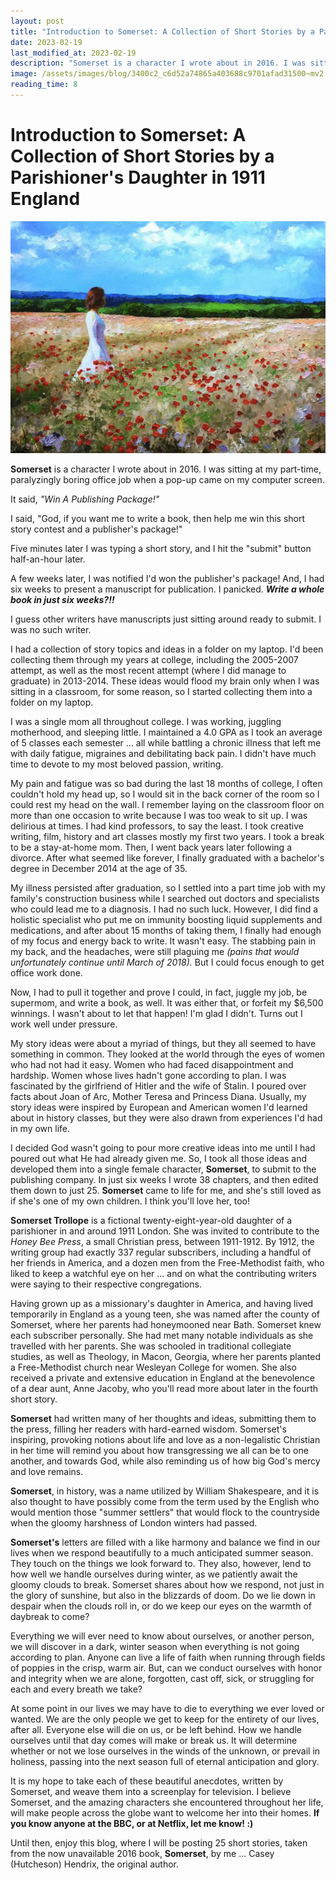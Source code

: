```yaml
---
layout: post
title: "Introduction to Somerset: A Collection of Short Stories by a Parishioner's Daughter in 1911 England"
date: 2023-02-19
last_modified_at: 2023-02-19
description: "Somerset is a character I wrote about in 2016. I was sitting at my parttime, paralyzingly boring office job when a popup came on my computer screen."
image: /assets/images/blog/3400c2_c6d52a74865a403688c9701afad31500~mv2.png
reading_time: 8
---
```

# Introduction to Somerset: A Collection of Short Stories by a Parishioner's Daughter in 1911 England
![ree](/assets/images/blog/3400c2_c6d52a74865a403688c9701afad31500~mv2.png)

**Somerset** is a character I wrote about in 2016. I was sitting at my part-time, paralyzingly boring office job when a pop-up came on my computer screen.

It said, _"Win A Publishing Package!"_

I said, "God, if you want me to write a book, then help me win this short story contest and a publisher's package!"

Five minutes later I was typing a short story, and I hit the "submit" button half-an-hour later.

A few weeks later, I was notified I'd won the publisher's package! And, I had six weeks to present a manuscript for publication. I panicked. **_Write a whole book in just six weeks?!!_**

I guess other writers have manuscripts just sitting around ready to submit. I was no such writer.

I had a collection of story topics and ideas in a folder on my laptop. I'd been collecting them through my years at college, including the 2005-2007 attempt, as well as the most recent attempt (where I did manage to graduate) in 2013-2014. These ideas would flood my brain only when I was sitting in a classroom, for some reason, so I started collecting them into a folder on my laptop.

I was a single mom all throughout college. I was working, juggling motherhood, and sleeping little. I maintained a 4.0 GPA as I took an average of 5 classes each semester ... all while battling a chronic illness that left me with daily fatigue, migraines and debilitating back pain. I didn't have much time to devote to my most beloved passion, writing.

My pain and fatigue was so bad during the last 18 months of college, I often couldn't hold my head up, so I would sit in the back corner of the room so I could rest my head on the wall. I remember laying on the classroom floor on more than one occasion to write because I was too weak to sit up. I was delirious at times. I had kind professors, to say the least. I took creative writing, film, history and art classes mostly my first two years. I took a break to be a stay-at-home mom. Then, I went back years later following a divorce. After what seemed like forever, I finally graduated with a bachelor's degree in December 2014 at the age of 35.

My illness persisted after graduation, so I settled into a part time job with my family's construction business while I searched out doctors and specialists who could lead me to a diagnosis. I had no such luck. However, I did find a holistic specialist who put me on immunity boosting liquid supplements and medications, and after about 15 months of taking them, I finally had enough of my focus and energy back to write. It wasn't easy. The stabbing pain in my back, and the headaches, were still plaguing me _(pains that would unfortunately continue until March of 2018)._ But I could focus enough to get office work done.

Now, I had to pull it together and prove I could, in fact, juggle my job, be supermom, and write a book, as well. It was either that, or forfeit my $6,500 winnings. I wasn't about to let that happen! I'm glad I didn't. Turns out I work well under pressure.

My story ideas were about a myriad of things, but they all seemed to have something in common. They looked at the world through the eyes of women who had not had it easy. Women who had faced disappointment and hardship. Women whose lives hadn't gone according to plan. I was fascinated by the girlfriend of Hitler and the wife of Stalin. I poured over facts about Joan of Arc, Mother Teresa and Princess Diana. Usually, my story ideas were inspired by European and American women I'd learned about in history classes, but they were also drawn from experiences I'd had in my own life.

I decided God wasn't going to pour more creative ideas into me until I had poured out what He had already given me. So, I took all those ideas and developed them into a single female character, **Somerset**, to submit to the publishing company. In just six weeks I wrote 38 chapters, and then edited them down to just 25. **Somerset** came to life for me, and she's still loved as if she's one of my own children. I think you'll love her, too!

**Somerset Trollope** is a fictional twenty-eight-year-old daughter of a parishioner in and around 1911 London. She was invited to contribute to the _Honey Bee Press_, a small Christian press, between 1911-1912. By 1912, the writing group had exactly 337 regular subscribers, including a handful of her friends in America, and a dozen men from the Free-Methodist faith, who liked to keep a watchful eye on her ... and on what the contributing writers were saying to their respective congregations.

Having grown up as a missionary's daughter in America, and having lived temporarily in England as a young teen, she was named after the county of Somerset, where her parents had honeymooned near Bath. Somerset knew each subscriber personally. She had met many notable individuals as she travelled with her parents. She was schooled in traditional collegiate studies, as well as Theology, in Macon, Georgia, where her parents planted a Free-Methodist church near Wesleyan College for women. She also received a private and extensive education in England at the benevolence of a dear aunt, Anne Jacoby, who you'll read more about later in the fourth short story.

**Somerset** had written many of her thoughts and ideas, submitting them to the press, filling her readers with hard-earned wisdom. Somerset's inspiring, provoking notions about life and love as a non-legalistic Christian in her time will remind you about how transgressing we all can be to one another, and towards God, while also reminding us of how big God's mercy and love remains.

**Somerset**, in history, was a name utilized by William Shakespeare, and it is also thought to have possibly come from the term used by the English who would mention those "summer settlers" that would flock to the countryside when the gloomy harshness of London winters had passed.

**Somerset's** letters are filled with a like harmony and balance we find in our lives when we respond beautifully to a much anticipated summer season. They touch on the things we look forward to. They also, however, lend to how well we handle ourselves during winter, as we patiently await the gloomy clouds to break. Somerset shares about how we respond, not just in the glory of sunshine, but also in the blizzards of doom. Do we lie down in despair when the clouds roll in, or do we keep our eyes on the warmth of daybreak to come?

Everything we will ever need to know about ourselves, or another person, we will discover in a dark, winter season when everything is not going according to plan. Anyone can live a life of faith when running through fields of poppies in the crisp, warm air. But, can we conduct ourselves with honor and integrity when we are alone, forgotten, cast off, sick, or struggling for each and every breath we take?

At some point in our lives we may have to die to everything we ever loved or wanted. We are the only people we get to keep for the entirety of our lives, after all. Everyone else will die on us, or be left behind. How we handle ourselves until that day comes will make or break us. It will determine whether or not we lose ourselves in the winds of the unknown, or prevail in holiness, passing into the next season full of eternal anticipation and glory.

It is my hope to take each of these beautiful anecdotes, written by Somerset, and weave them into a screenplay for television. I believe Somerset, and the amazing characters she encountered throughout her life, will make people across the globe want to welcome her into their homes. **If you know anyone at the BBC, or at Netflix, let me know! :)**

Until then, enjoy this blog, where I will be posting 25 short stories, taken from the now unavailable 2016 book, **Somerset**, by me ... Casey (Hutcheson) Hendrix, the original author.
